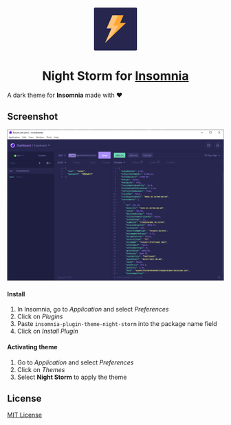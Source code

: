 <p align="center">
  <img src="./images/icon.png" width=100/>
</p>
<h1 align="center">Night Storm for <a href="https://insomnia.rest/">Insomnia</a></h1>

<!-- <p align="center">
<a href="https://www.npmjs.com/package/insomnia-plugin-theme-night-storm"><img src="https://img.shields.io/npm/v/ngx-pipes.svg?style=flat-square" alt="npm"></a>
<a href="https://www.npmjs.com/package/insomnia-plugin-theme-night-storm"><img src="https://img.shields.io/npm/dm/ngx-pipes.svg?style=flat-square" alt="npm"></a>
<a href="https://www.npmjs.com/package/insomnia-plugin-theme-night-storm"><img src="https://img.shields.io/npm/dt/ngx-pipes?style=flat-square" alt="npm"></a>
<a href="https://github.com/luciano-work/insomnia-plugin-theme-night-storm/blob/main/LICENSE"><img src="https://img.shields.io/badge/license-MIT-blue.svg?style=flat-square" alt="MIT licensed"></a>
</p> -->



A dark theme for **Insomnia** made with ❤️

## Screenshot
![Screenshot](./images/screenshot.png)

#### Install

1. In Insomnia, go to _Application_ and select _Preferences_
2. Click on _Plugins_
3. Paste `insomnia-plugin-theme-night-storm` into the package name field
4. Click on _Install Plugin_

#### Activating theme

1. Go to _Application_ and select _Preferences_
2. Click on _Themes_
3. Select **Night Storm** to apply the theme

## License

[MIT License](./LICENSE)
